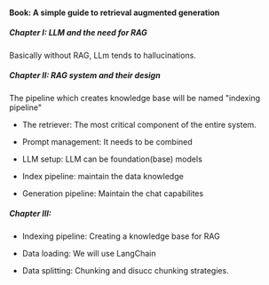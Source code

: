 #### Book: A simple guide to retrieval augmented generation


##### Chapter I: LLM and the need for RAG

Basically without RAG, LLm tends to hallucinations.



##### Chapter II: RAG system and their design
The pipeline which creates knowledge base will be named "indexing pipeline"

- The retriever: The most critical component of the entire system.

- Prompt management: It needs to be combined

- LLM setup: LLM can be foundation(base) models 

- Index pipeline: maintain the data knowledge

- Generation pipeline: Maintain the chat capabilites


##### Chapter III: 

- Indexing pipeline: Creating a knowledge base for RAG

- Data loading: We will use LangChain

- Data splitting: Chunking and disucc chunking strategies.


